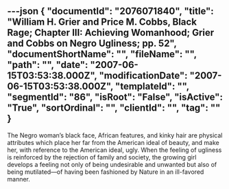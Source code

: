 ---json
{
  "documentId": "2076071840",
  "title": "William H. Grier and Price M. Cobbs, Black Rage; Chapter III: Achieving Womanhood; Grier and Cobbs on Negro Ugliness; pp. 52",
  "documentShortName": "",
  "fileName": "",
  "path": "",
  "date": "2007-06-15T03:53:38.000Z",
  "modificationDate": "2007-06-15T03:53:38.000Z",
  "templateId": "",
  "segmentId": "86",
  "isRoot": "False",
  "isActive": "True",
  "sortOrdinal": "",
  "clientId": "",
  "tag": ""
}
---

The Negro woman’s black face, African features, and kinky hair are physical attributes which place her far from the American ideal of beauty, and make her, with reference to the American ideal, ugly. When the feeling of ugliness is reinforced by the rejection of family and society, the growing girl develops a feeling not only of being undesirable and unwanted but also of being mutilated—of having been fashioned by Nature in an ill-favored manner.
